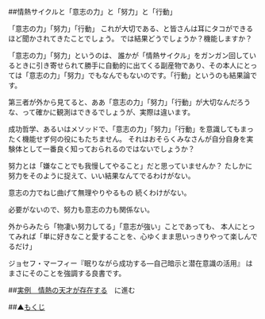 ##情熱サイクルと「意志の力」と「努力」と「行動」

「意志の力」「努力」「行動」
これが大切である、と皆さんは耳にタコができるほど聞かされてきたことでしょう。
では結果どうでしょうか？機能しますか？

「意志の力」「努力」というのは、
誰かが「情熱サイクル」をガンガン回しているときに引き寄せられて勝手に自動的に出てくる副産物であり、その本人にとっては「意志の力」「努力」でもなんでもないのです。「行動」というのも結果論です。

第三者が外から見てると、ああ「意志の力」「努力」「行動」が大切なんだろうな、って確かに観測はできるでしょうが、実際は違います。

成功哲学、あるいはメソッドで、「意志の力」「努力」「行動」を意識してもまったく機能せず何の役にもたちません。
それはおそらくみなさんが自分自身を実験体として一番良く知っておられるのではないでしょうか？

努力とは「嫌なことでも我慢してやること」だと思っていませんか？
たしかに努力をそのように捉えて、いい結果なんてでるわけがない。

意志の力でねじ曲げて無理やりやるもの
続くわけがない。

必要がないので、努力も意志の力も関係ない。

外からみたら「物凄い努力してる」「意志が強い」ことであっても、
本人にとってみれば「単に好きなこと愛することを、心ゆくまま思いっきりやって楽しんでるだけ」

ジョセフ・マーフィー『眠りながら成功する―自己暗示と潜在意識の活用』
はまさにそのことを強調する良書です。

##[実例　情熱の天才が存在する](/contents/entry18/entry.html)　に進む

##▲[もくじ](/contents/a_index/entry.html)